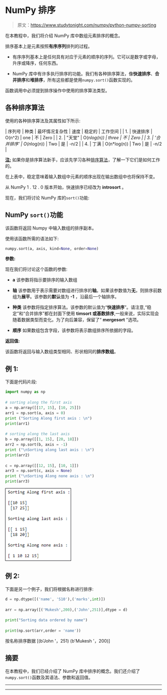 # NumPy 排序

> 原文：<https://www.studytonight.com/numpy/python-numpy-sorting>

在本教程中，我们将介绍 NumPy 库中数组元素排序的概念。

排序基本上是元素按照**有序序列**排列的过程。

*   有序序列基本上是任何具有对应于元素的顺序的序列。它可以是数字或字母，升序或降序，任何东西。

*   NumPy 库中有许多执行排序的功能。我们有各种排序算法，像**快速排序**、**合并排序**和**堆排序**，所有这些都是使用`numpy.sort()`函数实现的。

函数调用中必须提到排序操作中使用的排序算法类型。

## 各种排序算法

使用的各种排序算法及其属性如下所示:

| 序列号 | 种类 | 最坏情况复杂性 | 速度 | 稳定的 | 工作空间 |
| 1. | 快速排序 | O(n^2) | one | 不 | Zero |
| 2. | "天堂" | O(n*log(n)) | three | 不 | Zero |
| 3. | '合并排序' | O(n*log(n)) | Two | 是 | -n/2 |
| 4. | 丁满 | O(n*log(n)) | Two | 是 | -n/2 |

<u>**注:**</u> 如果你是排序算法新手，应该先学习各种[排序算法](https://www.studytonight.com/data-structures/introduction-to-sorting)，了解一下它们是如何工作的。

在上表中，稳定意味着输入数组中元素的顺序出现在输出数组中也将保持不变。

从 NumPy 1 . 12 . 0 版本开始，快速排序已经改为 **introsort** 。

现在，我们将讨论 NumPy 库的`sort()`功能:

## NumPy `sort()`功能

该函数将返回 Numpy 中输入数组的排序副本。

使用该函数所需的语法如下:

```py
numpy.sort(a, axis, kind=None, order=None)
```

**参数:**

现在我们将讨论这个函数的参数:

*   **a**
    该参数将指示要排序的输入数组

*   **轴**
    该参数用于表示需要对数组进行排序的**轴**。如果该参数值为**无**，则排序前数组为**展平**。该参数的**默认**值为 **-1** ，沿最后一个轴排序。

*   **种类**
    该参数将指定排序算法。该参数的默认值为“**快速排序**”。请注意,“稳定”和“合并排序”都在封面下使用 **timsort 或基数排序**,一般来说，实际实现会随着数据类型而变化。为了向后兼容，保留了“ **mergesort** ”选项。

*   **顺序**
    如果数组包含字段，该参数将表示数组排序所依据的字段。

**返回值:**

该函数将返回与输入数组类型相同、形状相同的**排序数组**。

## 例 1:

下面是代码片段:

```py
import numpy as np 

# sorting along the first axis
a = np.array([[17, 15], [10, 25]]) 
arr1 = np.sort(a, axis = 0)
print ("Sorting Along first axis : \n")
print(arr1)

# sorting along the last axis 
b = np.array([[1, 15], [20, 18]]) 
arr2 = np.sort(b, axis = -1) 
print ("\nSorting along last axis : \n")
print(arr2) 

c = np.array([[12, 15], [10, 1]]) 
arr3 = np.sort(c, axis = None) 
print ("\nSorting Along none axis : \n")
print(arr3) 
```

![sorting NumPy array](img/ae3bc46d746c515601b1d9114a3da502.png)

## 例 2:

下面是另一个例子，我们将根据名称进行排序:

```py
d = np.dtype([('name', 'S10'),('marks',int)])  

arr = np.array([('Mukesh',200),('John',251)],dtype = d)  

print("Sorting data ordered by name")  

print(np.sort(arr,order = 'name')) 
```

按名称排序数据
[(b'John '，251) (b'Mukesh '，200)]

## 摘要

在本教程中，我们已经介绍了 NumPy 库中排序的概念。我们还介绍了`numpy.sort()`函数及其语法、参数和返回值。

* * *

* * *
